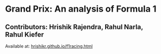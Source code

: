 # Grand Prix: An analysis of Formula 1 
## Contributors: Hrishik Rajendra, Rahul Narla, Rahul Kiefer

Available at: <a href="https://hrishikr.github.io/f1racing.html">hrishikr.github.io/f1racing.html</a>

